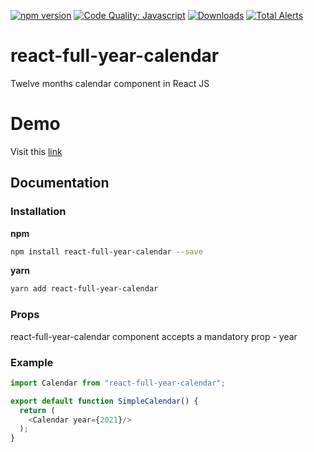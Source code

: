 [![npm version](https://badge.fury.io/js/react-full-year-calendar.svg)](https://badge.fury.io/js/react-full-year-calendar)
[![Code Quality: Javascript](https://img.shields.io/lgtm/grade/javascript/g/jayeshkattar/react-full-year-calendar.svg?logo=lgtm&logoWidth=18)](https://lgtm.com/projects/g/jayeshkattar/react-full-year-calendar/context:javascript)
[![Downloads](https://img.shields.io/npm/dm/react-full-year-calendar.svg)](https://npmjs.org/package/react-full-year-calendar)
[![Total Alerts](https://img.shields.io/lgtm/alerts/g/jayeshkattar/react-full-year-calendar.svg?logo=lgtm&logoWidth=18)](https://lgtm.com/projects/g/jayeshkattar/react-full-year-calendar/alerts)

# react-full-year-calendar

Twelve months calendar component in React JS

# Demo

Visit this [link](https://react-full-year-calendar.vercel.app/)

## Documentation

### Installation

**npm**

```bash
npm install react-full-year-calendar --save
```

**yarn**

```bash
yarn add react-full-year-calendar
```

### Props

react-full-year-calendar component accepts a mandatory prop - year

### Example

```js
import Calendar from "react-full-year-calendar";

export default function SimpleCalendar() {
  return (
    <Calendar year={2021}/>
  );
}
```



